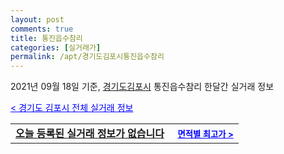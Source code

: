 ```yaml
---
layout: post
comments: true
title: 통진읍수참리
categories: [실거래가]
permalink: /apt/경기도김포시통진읍수참리
---
```


2021년 09월 18일 기준, <a href="/apt/경기도김포시">경기도김포시</a> 통진읍수참리 한달간 실거래 정보

<a style="color: blue;" href="/apt/경기도김포시">< 경기도 김포시 전체 실거래 정보</a>
<!---- start ---->
<table>
  <tr>
    <td colspan="4" style="font-weight: bold;"><a href="/apt/경기도김포시통진읍수참리{name_without_space}">오늘 등록된 실거래 정보가 없습니다</a> &nbsp;&nbsp;&nbsp; <a style="color: blue; font-size: smaller;" href="/apt/경기도김포시통진읍수참리{name_without_space}">면적별 최고가 ></a></td>
  </tr>
    
</table>
<!---- end ---->
    